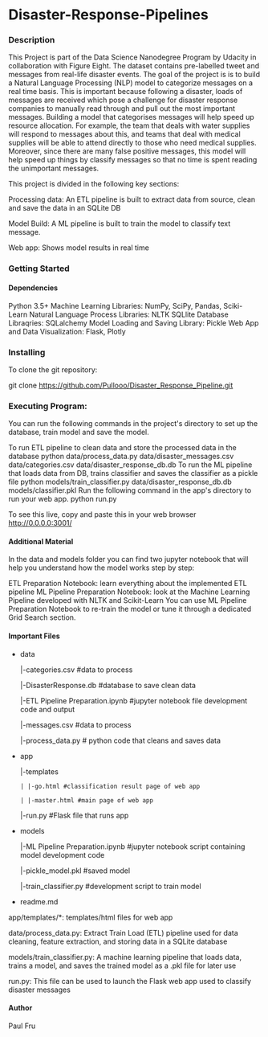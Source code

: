 # Disaster-Response-Pipelines

### Description
This Project is part of the Data Science Nanodegree Program by Udacity in collaboration with Figure Eight. The dataset contains pre-labelled tweet and messages from real-life disaster events. The goal of the project is is to build a Natural Language Processing (NLP) model to categorize messages on a real time basis. This is important because following a disaster, loads of messages are received which pose a challenge for disaster response companies to manually read through and pull out the most important messages. Building a model that categorises messages will help speed up resource allocation. For example, the team that deals with water supplies will respond to messages about this, and teams that deal with medical supplies will be able to attend directly to those who need medical supplies. Moreover, since there are many false positive messages, this model will help speed up things by classify messages so that no time is spent reading the unimportant messages.

This project is divided in the following key sections:

Processing data: An ETL pipeline is built to extract data from source, clean and save the data in an SQLite DB

Model Build: A ML pipeline is built to train the model to classify text message.

Web app: Shows model results in real time

### Getting Started

#### Dependencies
Python 3.5+
Machine Learning Libraries: NumPy, SciPy, Pandas, Sciki-Learn
Natural Language Process Libraries: NLTK
SQLlite Database Libraqries: SQLalchemy
Model Loading and Saving Library: Pickle
Web App and Data Visualization: Flask, Plotly

### Installing
To clone the git repository:

git clone https://github.com/Pullooo/Disaster_Response_Pipeline.git

### Executing Program:
You can run the following commands in the project's directory to set up the database, train model and save the model.

To run ETL pipeline to clean data and store the processed data in the database python data/process_data.py data/disaster_messages.csv data/categories.csv data/disaster_response_db.db
To run the ML pipeline that loads data from DB, trains classifier and saves the classifier as a pickle file python models/train_classifier.py data/disaster_response_db.db models/classifier.pkl
Run the following command in the app's directory to run your web app. python run.py

To see this live, copy and paste this in your web browser http://0.0.0.0:3001/


#### Additional Material
In the data and models folder you can find two jupyter notebook that will help you understand how the model works step by step:

ETL Preparation Notebook: learn everything about the implemented ETL pipeline
ML Pipeline Preparation Notebook: look at the Machine Learning Pipeline developed with NLTK and Scikit-Learn
You can use ML Pipeline Preparation Notebook to re-train the model or tune it through a dedicated Grid Search section.


#### Important Files

- data

  |-categories.csv #data to process
 
  |-DisasterResponse.db #database to save clean data
  
  |-ETL Pipeline Preparation.ipynb #jupyter notebook file development code and output
  
  |-messages.csv #data to process
  
  |-process_data.py # python code that cleans and saves data
- app

  |-templates
  
      | |-go.html #classification result page of web app

      | |-master.html #main page of web app

  |-run.py #Flask file that runs app
  
- models

  |-ML Pipeline Preparation.ipynb #jupyter notebook script containing model development code
  
  |-pickle_model.pkl #saved model
  
  |-train_classifier.py #development script to train model
- readme.md





app/templates/*: templates/html files for web app

data/process_data.py: Extract Train Load (ETL) pipeline used for data cleaning, feature extraction, and storing data in a SQLite database

models/train_classifier.py: A machine learning pipeline that loads data, trains a model, and saves the trained model as a .pkl file for later use

run.py: This file can be used to launch the Flask web app used to classify disaster messages


#### Author
Paul Fru

